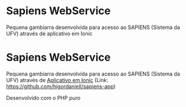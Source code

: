 # Sapiens WebService

Pequena gambiarra desenvolvida para acesso ao SAPIENS (Sistema da UFV) através de aplicativo em Ionic
# Sapiens WebService

Pequena gambiarra desenvolvida para acesso ao SAPIENS (Sistema da UFV) através de [Aplicativo em Ionic](https://github.com/higordaniell/sapiens-app) (Link: https://github.com/higordaniell/sapiens-app)

Desenvolvido com o PHP puro
